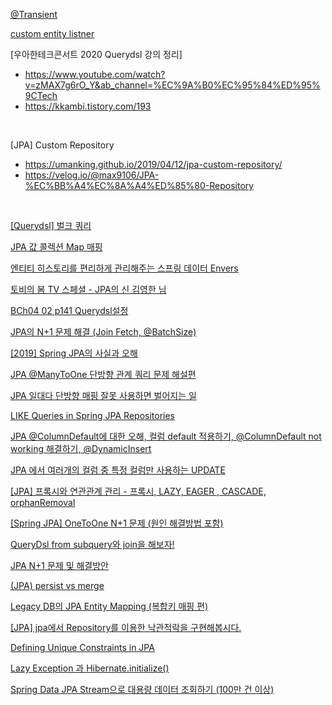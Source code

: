 

[@Transient](https://gmoon92.github.io/jpa/2019/09/29/what-is-the-transient-annotation-used-for-in-jpa.html)
<br/>

[custom entity listner](https://bum752.github.io/posts/JPA-entity-listener-%EB%A7%8C%EB%93%A4%EA%B8%)
<br/>

[우아한테크콘서트 2020 Querydsl 강의 정리]
- https://www.youtube.com/watch?v=zMAX7g6rO_Y&ab_channel=%EC%9A%B0%EC%95%84%ED%95%9CTech
- https://kkambi.tistory.com/193
<br/>

[JPA] Custom Repository
- https://umanking.github.io/2019/04/12/jpa-custom-repository/
- https://velog.io/@max9106/JPA-%EC%BB%A4%EC%8A%A4%ED%85%80-Repository

<br/>

[[Querydsl] 벌크 쿼리](https://jaime-note.tistory.com/77)
<br/>


[JPA 값 콜렉션 Map 매핑](https://www.youtube.com/watch?v=CPIgicoqLnM&list=LLg19zd5p7T_YkjpHp-h0YkQ&index=5&ab_channel=%EC%B5%9C%EB%B2%94%EA%B7%A0)
<br/>

[엔티티 히스토리를 편리하게 관리해주는 스프링 데이터 Envers](https://www.youtube.com/watch?v=fGPaj-rlN5w&ab_channel=springcamp.io)
<br/>

[토비의 봄 TV 스페셜 - JPA의 신 김영한 님](https://www.youtube.com/watch?v=00qwDr_3MC4&t=7160s)
<br/>

[BCh04 02 p141 Querydsl설정](https://www.youtube.com/watch?v=5b0OiAnyOh0&list=PLiLLi47PCMPjvVIba_5Tzl--QqblJkpnZ&index=75)
<br/>

[JPA의 N+1 문제 해결 (Join Fetch, @BatchSize)](https://www.youtube.com/watch?v=IY-zs9dteOA&list=PLiLLi47PCMPjvVIba_5Tzl--QqblJkpnZ&index=78&ab_channel=vividswan)
<br/>

[[2019] Spring JPA의 사실과 오해](https://www.youtube.com/watch?v=rYj8PLIE6-k&list=PLiLLi47PCMPjvVIba_5Tzl--QqblJkpnZ&index=85&ab_channel=NHNCloud)
<br/>


[JPA @ManyToOne 단방향 관계 쿼리 문제 해설편](https://www.youtube.com/watch?v=MpXdx8-qWzo&list=PLiLLi47PCMPjvVIba_5Tzl--QqblJkpnZ&index=101&ab_channel=%EB%B0%B1%EA%B8%B0%EC%84%A0)
<br/>

[JPA 일대다 단방향 매핑 잘못 사용하면 벌어지는 일](https://homoefficio.github.io/2019/04/28/JPA-%EC%9D%BC%EB%8C%80%EB%8B%A4-%EB%8B%A8%EB%B0%A9%ED%96%A5-%EB%A7%A4%ED%95%91-%EC%9E%98%EB%AA%BB-%EC%82%AC%EC%9A%A9%ED%95%98%EB%A9%B4-%EB%B2%8C%EC%96%B4%EC%A7%80%EB%8A%94-%EC%9D%BC/)
<br/>

[LIKE Queries in Spring JPA Repositories](https://www.baeldung.com/spring-jpa-like-queries)
<br/>

[JPA @ColumnDefault에 대한 오해, 컬럼 default 적용하기, @ColumnDefault not working 해결하기, @DynamicInsert](https://eocoding.tistory.com/71)
<br/>

[JPA 에서 여러개의 컬럼 중 특정 컬럼만 사용하는 UPDATE](https://kimseungjae.tistory.com/11?category=791451)

[[JPA] 프록시와 연관관계 관리 - 프록시, LAZY, EAGER , CASCADE, orphanRemoval](https://jyami.tistory.com/22)

[[Spring JPA] OneToOne N+1 문제 (원인 해결방법 포함)](https://dev-nomad.com/m/75)

[QueryDsl from subquery와 join을 해보자!](https://ksk-developer.tistory.com/6)

[JPA N+1 문제 및 해결방안](https://jojoldu.tistory.com/165#recentComments)

[(JPA) persist vs merge](https://perfectacle.github.io/2021/06/13/entity-manager-persist-vs-merge/)

[Legacy DB의 JPA Entity Mapping (복합키 매핑 편)](https://techblog.woowahan.com/2595/)



[[JPA] jpa에서 Repository를 이용한 낙관적락을 구현해봅시다.](https://sabarada.tistory.com/185?category=803157)

[Defining Unique Constraints in JPA](https://www.baeldung.com/jpa-unique-constraints)

[Lazy Exception 과 Hibernate.initialize()](https://feco.tistory.com/10)

[Spring Data JPA Stream으로 대용량 데이터 조회하기 (100만 건 이상)](https://prohannah.tistory.com/148)

[]()

[]()